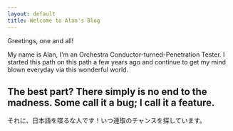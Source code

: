 ```yaml
---
layout: default
title: Welcome to Alan's Blog
---
```


<link rel="stylesheet" href="/assets/css/custom.css">

Greetings, one and all!

My name is Alan, I'm an Orchestra Conductor-turned-Penetration Tester. I started this path on this path a few years ago and continue to get my mind blown everyday via this wonderful world.

The best part? There simply is no end to the madness. Some call it a bug; I call it a feature.
---
それに、日本語を喋るな人です！いつ連取のチャンスを探しています。
